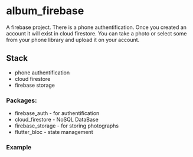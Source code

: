 # album_firebase

A firebase project. There is a phone authentification. Once you created an account it will exist in cloud firestore. You can take a photo or select some from your phone library and upload it on your account.

## Stack

- phone authentification 
- cloud firestore
- firebase storage

### Packages:

 - firebase_auth - for authentification
 - cloud_firestore - NoSQL DataBase 
 - firebase_storage - for storing photographs
 - flutter_bloc - state management

### Example


